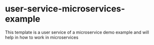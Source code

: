# user-service-microservices-example
This template is a user service of a microservice demo example and will help in how to work in microservices
